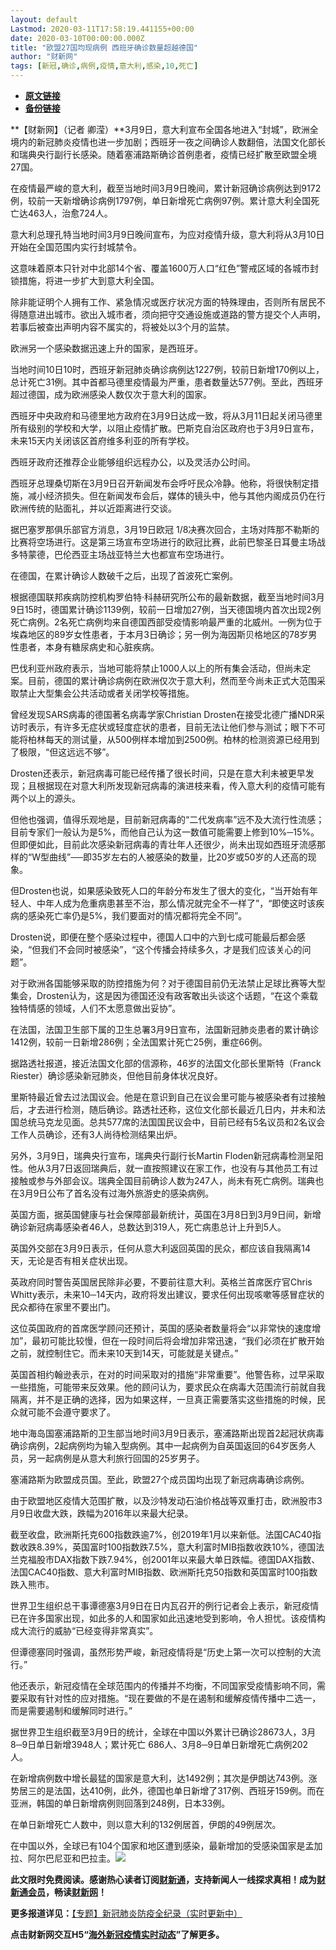 ```yaml
---
layout: default
Lastmod: 2020-03-11T17:58:19.441155+00:00
date: 2020-03-10T00:00:00.000Z
title: "欧盟27国均现病例 西班牙确诊数量超越德国"
author: "财新网"
tags: [新冠,确诊,病例,疫情,意大利,感染,10,死亡]
---
```


* [**原文链接**](http://international.caixin.com/2020-03-10/101526335.html)
* [**备份链接**](http://archive.ph/QnEBe)


**【财新网】（记者 卿滢）**3月9日，意大利宣布全国各地进入“封城”，欧洲全境内的新冠肺炎疫情也进一步加剧；西班牙一夜之间确诊人数翻倍，法国文化部长和瑞典央行副行长感染。随着塞浦路斯确诊首例患者，疫情已经扩散至欧盟全境27国。

在疫情最严峻的意大利，截至当地时间3月9日晚间，累计新冠确诊病例达到9172例，较前一天新增确诊病例1797例，单日新增死亡病例97例。累计意大利全国死亡达463人，治愈724人。

意大利总理孔特当地时间3月9日晚间宣布，为应对疫情升级，意大利将从3月10日开始在全国范围内实行封城禁令。

这意味着原本只针对中北部14个省、覆盖1600万人口“红色”警戒区域的各城市封锁措施，将进一步扩大到意大利全国。

除非能证明个人拥有工作、紧急情况或医疗状况方面的特殊理由，否则所有居民不得随意进出城市。欲出入城市者，须向把守交通设施或道路的警方提交个人声明，若事后被查出声明内容不属实的，将被处以3个月的监禁。

欧洲另一个感染数据迅速上升的国家，是西班牙。

当地时间10日10时，西班牙新冠肺炎确诊病例达1227例，较前日新增170例以上，总计死亡31例。其中首都马德里疫情最为严重，患者数量达577例。至此，西班牙超过德国，成为欧洲感染人数仅次于意大利的国家。

西班牙中央政府和马德里地方政府在3月9日达成一致，将从3月11日起关闭马德里所有级别的学校和大学，以阻止疫情扩散。巴斯克自治区政府也于3月9日宣布，未来15天内关闭该区首府维多利亚的所有学校。

西班牙政府还推荐企业能够组织远程办公，以及灵活办公时间。

西班牙总理桑切斯在3月9日召开新闻发布会呼吁民众冷静。他称，将很快制定措施，减小经济损失。但在新闻发布会后，媒体的镜头中，他与其他内阁成员仍在行欧洲传统的贴面礼，并以近距离进行交谈。

据巴塞罗那俱乐部官方消息，3月19日欧冠 1/8决赛次回合，主场对阵那不勒斯的比赛将空场进行。这是第三场宣布空场进行的欧冠比赛，此前巴黎圣日耳曼主场战多特蒙德，巴伦西亚主场战亚特兰大也都宣布空场进行。

在德国，在累计确诊人数破千之后，出现了首波死亡案例。

根据德国联邦疾病防控机构罗伯特·科赫研究所公布的最新数据，截至当地时间3月9日15时，德国累计确诊1139例，较前一日增加27例，当天德国境内首次出现2例死亡病例。2名死亡病例均来自德国西部受疫情影响最严重的北威州。一例为位于埃森地区的89岁女性患者，于本月3日确诊；另一例为海因斯贝格地区的78岁男性患者，本身有糖尿病史和心脏疾病。

巴伐利亚州政府表示，当地可能将禁止1000人以上的所有集会活动，但尚未定案。目前，德国的累计确诊病例在欧洲仅次于意大利，然而至今尚未正式大范围采取禁止大型集会公共活动或者关闭学校等措施。

曾经发现SARS病毒的德国著名病毒学家Christian Drosten在接受北德广播NDR采访时表示，有许多无症状或轻度症状的患者，目前无法让他们参与测试；眼下不可能将柏林每天的测试量，从500例样本增加到2500例。柏林的检测资源已经用到了极限，“但这远远不够”。

Drosten还表示，新冠病毒可能已经传播了很长时间，只是在意大利未被更早发现；且根据现在对意大利所发现新冠病毒的演进枝来看，传入意大利的疫情可能有两个以上的源头。

但他也强调，值得乐观地是，目前新冠病毒的“二代发病率”远不及大流行性流感；目前专家们一般认为是5%，而他自己认为这一数值可能需要上修到10%─15%。但即便如此，目前此次感染新冠病毒的青壮年人还很少，尚未出现如西班牙流感那样的“W型曲线”──即35岁左右的人被感染的数量，比20岁或50岁的人还高的现象。

但Drosten也说，如果感染致死人口的年龄分布发生了很大的变化，“当开始有年轻人、中年人成为危重病患甚至不治，那么情况就完全不一样了”，“即使这时该疾病的感染死亡率仍是5%，我们要面对的情况都将完全不同”。

Drosten说，即便在整个感染过程中，德国人口中的六到七成可能最后都会感染，“但我们不会同时被感染”，“这个传播会持续多久，才是我们应该关心的问题”。

对于欧洲各国能够采取的防控措施为何？对于德国目前仍无法禁止足球比赛等大型集会，Drosten认为，这是因为德国还没有政客敢出头谈这个话题，“在这个乘载独特情感的领域，人们不太愿意做出妥协”。

在法国，法国卫生部下属的卫生总署3月9日宣布，法国新冠肺炎患者的累计确诊1412例，较前一日新增286例；全法国累计死亡25例，重症66例。

据路透社报道，接近法国文化部的信源称，46岁的法国文化部长里斯特（Franck Riester）确诊感染新冠肺炎，但他目前身体状况良好。

里斯特最近曾去过法国议会。他是在意识到自己在议会里可能与被感染者有过接触后，才去进行检测，随后确诊。路透社还称，这位文化部长最近几日内，并未和法国总统马克龙见面。总共577席的法国国民议会中，目前已经有5名议员和2名议会工作人员确诊，还有3人尚待检测结果出炉。

另外，3月9日，瑞典央行宣布，瑞典央行副行长Martin Floden新冠病毒检测呈阳性。他从3月7日返回瑞典后，就一直按照建议在家工作，也没有与其他员工有过接触或参与外部会议。瑞典全国目前确诊人数为247人，尚未有死亡病例。瑞典也在3月9日公布了首名没有过海外旅游史的感染病例。

英国方面，据英国健康与社会保障部最新统计，英国在3月8日到3月9日间，新增确诊新冠病毒感染者46人，总数达到319人，死亡病患总计上升到5人。

英国外交部在3月9日表示，任何从意大利返回英国的民众，都应该自我隔离14天，无论是否有相关症状出现。

英政府同时警告英国居民除非必要，不要前往意大利。英格兰首席医疗官Chris Whitty表示，未来10─14天内，政府将发出建议，要求任何出现咳嗽等感冒症状的民众都待在家里不要出门。

这位英国政府的首席医学顾问还预计，英国的感染者数量将会“以非常快的速度增加”，最初可能比较慢，但在一段时间后将会增加非常迅速，“我们必须在扩散开始之前，就控制住它。而未来10天到14天，可能就是关键点。”

英国首相约翰逊表示，在对的时间采取对的措施“非常重要”。他警告称，过早采取一些措施，可能带来反效果。他的顾问认为，要求民众在病毒大范围流行前就自我隔离，并不是正确的选择，因为如果这样，一旦真正需要落实这些措施的时候，民众就可能不会遵守要求了。

地中海岛国塞浦路斯的卫生部当地时间3月9日表示，塞浦路斯出现首2起冠状病毒确诊病例，2起病例均为输入型病例。其中一起病例为自英国返回的64岁医务人员，另一起病例是从意大利旅行回国的25岁男子。

塞浦路斯为欧盟成员国。至此，欧盟27个成员国均出现了新冠病毒确诊病例。

由于欧盟地区疫情大范围扩散，以及沙特发动石油价格战等双重打击，欧洲股市3月9日收盘大跌，跌幅为2016年以来最大纪录。

截至收盘，欧洲斯托克600指数跌逾7%，创2019年1月以来新低。法国CAC40指数收跌8.39%，英国富时100指数跌7.5%，意大利富时MIB指数收跌10%，德国法兰克福股市DAX指数下跌7.94%，创2001年以来最大单日跌幅。德国DAX指数、法国CAC40指数、意大利富时MIB指数、欧洲斯托克50指数和英国富时100指数跌入熊市。

世界卫生组织总干事谭德塞3月9日在日内瓦召开的例行记者会上表示，新冠疫情已在许多国家出现，如此多的人和国家如此迅速地受到影响，令人担忧。该疫情构成大流行的威胁“已经变得非常真实”。

但谭德塞同时强调，虽然形势严峻，新冠疫情将是“历史上第一次可以控制的大流行。”

他还表示，新冠疫情在全球范围内的传播并不均衡，不同国家受疫情影响不同，需要采取有针对性的应对措施。“现在要做的不是在遏制和缓解疫情传播中二选一，而是需要遏制和缓解同时进行。”

据世界卫生组织截至3月9日的统计，全球在中国以外累计已确诊28673人，3月8─9日单日新增3948人；累计死亡 686人、3月8─9日单日新增死亡病例202人。

在新增病例数中增长最猛的国家是意大利，达1492例；其次是伊朗达743例。涨势居三的是法国，达410例，此外，德国也单日新增了317例、西班牙159例。而在亚洲，韩国的单日新增病例则回落到248例，日本33例。

在单日新增死亡人数中，则以意大利的132例居首，伊朗的49例居次。

在中国以外，全球已有104个国家和地区遭到感染，最新增加的受感染国家是孟加拉、阿尔巴尼亚和巴拉圭。[![](/images/post/d02a42d9cb3dec9320e5f550278911c7.ico)](http://international.caixin.com/2020-03-10/101526335.html)

**此文限时免费阅读。感谢热心读者订阅[财新通](http://mall.caixin.com/mall/web/product/product.html?id=733&originReferrer=appfree&channelSource=appfree)，支持新闻人一线探求真相！成为[财新通会员](http://mall.caixin.com/mall/web/list/list.html?type=127&originReferrer=appfree&channelSource=appfree)，畅读[财新网](https://datayi.cn/1lnZaaidYRRn)！**

**更多报道详见：**[【专题】新冠肺炎防疫全纪录（实时更新中）](http://m.app.caixin.com/m_topic_detail/1473.html)

**点击财新网交互H5“[海外新冠疫情实时动态](http://datanews.caixin.com/interactive/2020/pneumonia-h5/global.html)”了解更多。**


